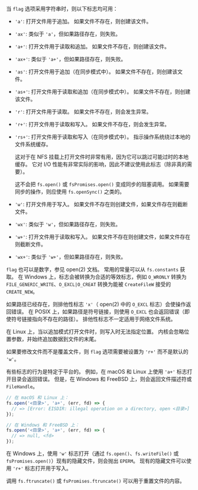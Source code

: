 
当 `flag` 选项采用字符串时，则以下标志均可用：

* `'a'`: 打开文件用于追加。
  如果文件不存在，则创建该文件。

* `'ax'`: 类似于 `'a'`，但如果路径存在，则失败。

* `'a+'`: 打开文件用于读取和追加。
  如果文件不存在，则创建该文件。

* `'ax+'`: 类似于 `'a+'`，但如果路径存在，则失败。

* `'as'`: 打开文件用于追加（在同步模式中）。
  如果文件不存在，则创建该文件。

* `'as+'`: 打开文件用于读取和追加（在同步模式中）。
  如果文件不存在，则创建该文件。

* `'r'`: 打开文件用于读取。
  如果文件不存在，则会发生异常。

* `'r+'`: 打开文件用于读取和写入。
  如果文件不存在，则会发生异常。

* `'rs+'`: 打开文件用于读取和写入（在同步模式中）。
  指示操作系统绕过本地的文件系统缓存。
  
  这对于在 NFS 挂载上打开文件时非常有用，因为它可以跳过可能过时的本地缓存。
  它对 I/O 性能有非常实际的影响，因此不建议使用此标志（除非真的需要）。

  这不会把 `fs.open()` 或 `fsPromises.open()` 变成同步的阻塞调用。
  如果需要同步的操作，则应使用 `fs.openSync()` 之类的。

* `'w'`: 打开文件用于写入。
  如果文件不存在则创建文件，如果文件存在则截断文件。

* `'wx'`: 类似于 `'w'`，但如果路径存在，则失败。

* `'w+'`: 打开文件用于读取和写入。
  如果文件不存在则创建文件，如果文件存在则截断文件。

* `'wx+'`: 类似于 `'w+'`，但如果路径存在，则失败。

`flag` 也可以是数字，参见 open(2) 文档。
常用的常量可以从 `fs.constants` 获取。
在 Windows 上，标志会被转换为合适的等效标志，例如 `O_WRONLY` 转换为 `FILE_GENERIC_WRITE`、`O_EXCL|O_CREAT` 转换为能被 `CreateFileW` 接受的 `CREATE_NEW`。

如果路径已经存在，则排他性标志 `'x'`（ open(2) 中的 `O_EXCL` 标志）会使操作返回错误。
在 POSIX 上，如果路径是符号链接，则使用 `O_EXCL` 也会返回错误（即使符号链接指向不存在的路径）。
排他性标志不一定适用于网络文件系统。

在 Linux 上，当以追加模式打开文件时，则写入时无法指定位置。
内核会忽略位置参数，并始终追加数据到文件的末尾。

如果要修改文件而不是覆盖文件，则 `flag` 选项需要被设置为 `'r+'` 而不是默认的 `'w'`。

有些标志的行为是特定于平台的。
例如，在 macOS 和 Linux 上使用 `'a+'` 标志打开目录会返回错误。
但是，在 Windows 和 FreeBSD 上，则会返回文件描述符或 `FileHandle`。

```js
// 在 macOS 和 Linux 上：
fs.open('<目录>', 'a+', (err, fd) => {
  // => [Error: EISDIR: illegal operation on a directory, open <目录>]
});

// 在 Windows 和 FreeBSD 上：
fs.open('<目录>', 'a+', (err, fd) => {
  // => null, <fd>
});
```

在 Windows 上，使用 `'w'` 标志打开（通过 `fs.open()`、`fs.writeFile()` 或 `fsPromises.open()`）现有的隐藏文件，则会抛出 `EPERM`。
现有的隐藏文件可以使用 `'r+'` 标志打开用于写入。

调用 `fs.ftruncate()` 或 `fsPromises.ftruncate()` 可以用于重置文件的内容。

